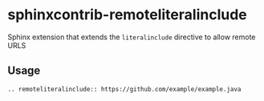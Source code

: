 # sphinxcontrib-remoteliteralinclude
Sphinx extension that extends the ``literalinclude`` directive to allow remote URLS

## Usage

```
.. remoteliteralinclude:: https://github.com/example/example.java
```
